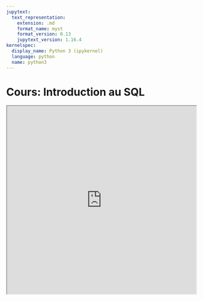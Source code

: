 ```yaml
---
jupytext:
  text_representation:
    extension: .md
    format_name: myst
    format_version: 0.13
    jupytext_version: 1.16.4
kernelspec:
  display_name: Python 3 (ipykernel)
  language: python
  name: python3
---
```


# Cours: Introduction au SQL


<iframe src=https://mozilla.github.io/pdf.js/web/viewer.html?file=https://raw.githubusercontent.com/tcanta/itc2a/master/cours/sql/select.pdf#zoom=page-fit&pagemode=none height=500 width=100% allowfullscreen></iframe>
